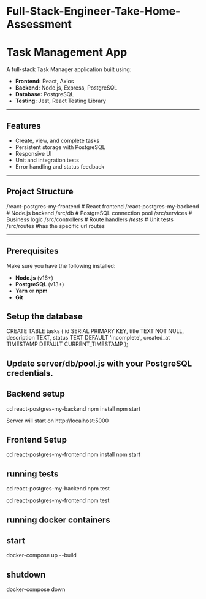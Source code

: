 # Full-Stack-Engineer-Take-Home-Assessment

# Task Management App

A full-stack Task Manager application built using:

- **Frontend:** React, Axios
- **Backend:** Node.js, Express, PostgreSQL
- **Database:** PostgreSQL
- **Testing:** Jest, React Testing Library

---

##  Features

- Create, view, and complete tasks
- Persistent storage with PostgreSQL
- Responsive UI
- Unit and integration tests
- Error handling and status feedback

---

##  Project Structure

/react-postgres-my-frontend # React frontend
/react-postgres-my-backend # Node.js backend
/src/db # PostgreSQL connection pool
/src/services # Business logic
/src/controllers # Route handlers
/_tests_ # Unit  tests
/src/routes #has the specific url routes


---

## Prerequisites

Make sure you have the following installed:

- **Node.js** (v16+)
- **PostgreSQL** (v13+)
- **Yarn** or **npm**
- **Git**

## Setup the database

CREATE TABLE tasks (
  id SERIAL PRIMARY KEY,
  title TEXT NOT NULL,
  description TEXT,
  status TEXT DEFAULT 'incomplete',
  created_at TIMESTAMP DEFAULT CURRENT_TIMESTAMP
);

## Update server/db/pool.js with your PostgreSQL credentials.

## Backend setup
cd react-postgres-my-backend
npm install
npm start

Server will start on http://localhost:5000

## Frontend Setup
cd react-postgres-my-frontend
npm install
npm start

## running tests
cd react-postgres-my-backend
npm test

cd react-postgres-my-frontend
npm test

## running docker containers
## start
docker-compose up --build
## shutdown
docker-compose down
